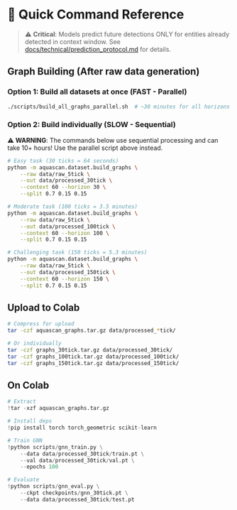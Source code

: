 # 🚀 Quick Command Reference

> ⚠️ **Critical**: Models predict future detections ONLY for entities already detected in context window. See [docs/technical/prediction_protocol.md](docs/technical/prediction_protocol.md) for details.

## Graph Building (After raw data generation)

### Option 1: Build all datasets at once (FAST - Parallel)
```bash
./scripts/build_all_graphs_parallel.sh  # ~30 minutes for all horizons
```

### Option 2: Build individually (SLOW - Sequential)
⚠️ **WARNING**: The commands below use sequential processing and can take 10+ hours!
Use the parallel script above instead.
```bash
# Easy task (30 ticks = 64 seconds)
python -m aquascan.dataset.build_graphs \
    --raw data/raw_5tick \
    --out data/processed_30tick \
    --context 60 --horizon 30 \
    --split 0.7 0.15 0.15

# Moderate task (100 ticks = 3.5 minutes)
python -m aquascan.dataset.build_graphs \
    --raw data/raw_5tick \
    --out data/processed_100tick \
    --context 60 --horizon 100 \
    --split 0.7 0.15 0.15

# Challenging task (150 ticks = 5.3 minutes)
python -m aquascan.dataset.build_graphs \
    --raw data/raw_5tick \
    --out data/processed_150tick \
    --context 60 --horizon 150 \
    --split 0.7 0.15 0.15
```

## Upload to Colab
```bash
# Compress for upload
tar -czf aquascan_graphs.tar.gz data/processed_*tick/

# Or individually
tar -czf graphs_30tick.tar.gz data/processed_30tick/
tar -czf graphs_100tick.tar.gz data/processed_100tick/
tar -czf graphs_150tick.tar.gz data/processed_150tick/
```

## On Colab
```python
# Extract
!tar -xzf aquascan_graphs.tar.gz

# Install deps
!pip install torch torch_geometric scikit-learn

# Train GNN
!python scripts/gnn_train.py \
    --data data/processed_30tick/train.pt \
    --val data/processed_30tick/val.pt \
    --epochs 100

# Evaluate
!python scripts/gnn_eval.py \
    --ckpt checkpoints/gnn_30tick.pt \
    --data data/processed_30tick/test.pt
```
